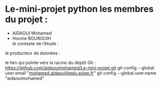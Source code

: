 # Le-mini-projet python  les membres du projet :     
- AIDAOUI Mohamed    
- Hocine BOUROUIH  
le contexte de l’étude :  

le producteur de données :  





le lien qui pointe vers la racine du dépôt Git : https://github.com/aidaouimohamed/Le-mini-projet.git   git config --global user.email "mohamed.aidaoui@edu.esiee.fr"   git config --global user.name "aidaouimohamed"